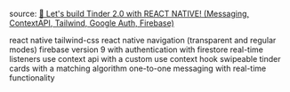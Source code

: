 
source: [🔴 Let's build Tinder 2.0 with REACT NATIVE! (Messaging, ContextAPI, Tailwind, Google Auth, Firebase)](https://www.youtube.com/watch?v=qJaFIGjyRms)

react native
tailwind-css
react native navigation (transparent and regular modes)
firebase version 9 with authentication with firestore real-time listeners
use context api with a custom use context hook
swipeable tinder cards with a matching algorithm
one-to-one messaging with real-time functionality
